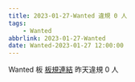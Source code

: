 ```yaml
---
title: 2023-01-27-Wanted 違規 0 人
tags:
    - Wanted
abbrlink: 2023-01-27-Wanted
date: Wanted-2023-01-27 12:00:00
---
```

Wanted 板 [板規連結](https://www.ptt.cc/bbs/Wanted/M.1608829773.A.D3B.html)
昨天違規 0 人
